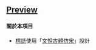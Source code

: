 ## [Preview](https://robermac.github.io/#/works?name=ShinyaApp-News)

#### 關於本項目
- [標誌](https://raw.githubusercontent.com/RoberMac/ShinyaApp-News/master/public/img/assets/logo.png)使用「[文悅古體仿宋](http://wytype.com/typeface/WyueGutiFangsong/)」設計
